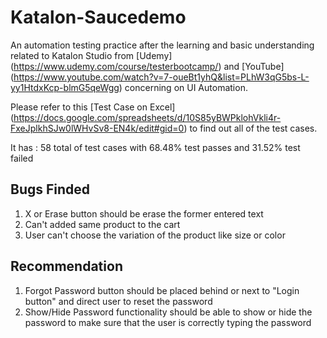 # Katalon-Saucedemo

An automation testing practice after the learning and basic understanding related to Katalon Studio from [Udemy] (https://www.udemy.com/course/testerbootcamp/) and [YouTube] (https://www.youtube.com/watch?v=7-oueBt1yhQ&list=PLhW3qG5bs-L-yy1HtdxKcp-blmG5qeWgg) concerning on UI Automation.

Please refer to this [Test Case on Excel] (https://docs.google.com/spreadsheets/d/10S85yBWPklohVkli4r-FxeJplkhSJw0lWHvSv8-EN4k/edit#gid=0) to find out all of the test cases.

It has :
58 total of test cases
with 68.48% test passes
and 31.52% test failed

## Bugs Finded
1. X or Erase button should be erase the former entered text
2. Can't added same product to the cart
3. User can't choose the variation of the product like size or color

## Recommendation
1. Forgot Password button should be placed behind or next to "Login button" and direct user to reset the password
2. Show/Hide Password functionality should be able to show or hide the password to make sure that the user is correctly typing the password
